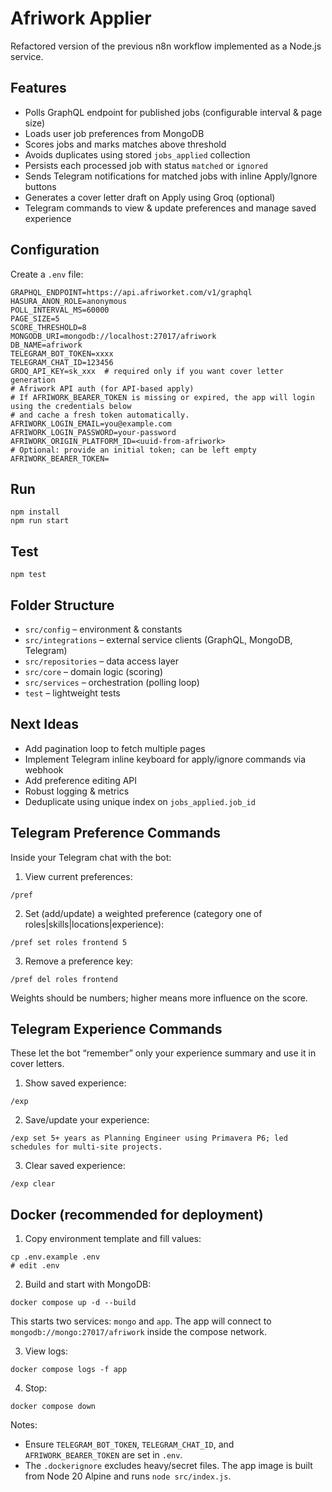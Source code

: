# Afriwork Applier

Refactored version of the previous n8n workflow implemented as a Node.js service.

## Features
- Polls GraphQL endpoint for published jobs (configurable interval & page size)
- Loads user job preferences from MongoDB
- Scores jobs and marks matches above threshold
- Avoids duplicates using stored `jobs_applied` collection
- Persists each processed job with status `matched` or `ignored`
- Sends Telegram notifications for matched jobs with inline Apply/Ignore buttons
- Generates a cover letter draft on Apply using Groq (optional)
- Telegram commands to view & update preferences and manage saved experience

## Configuration
Create a `.env` file:
```
GRAPHQL_ENDPOINT=https://api.afriworket.com/v1/graphql
HASURA_ANON_ROLE=anonymous
POLL_INTERVAL_MS=60000
PAGE_SIZE=5
SCORE_THRESHOLD=8
MONGODB_URI=mongodb://localhost:27017/afriwork
DB_NAME=afriwork
TELEGRAM_BOT_TOKEN=xxxx
TELEGRAM_CHAT_ID=123456
GROQ_API_KEY=sk_xxx  # required only if you want cover letter generation
# Afriwork API auth (for API-based apply)
# If AFRIWORK_BEARER_TOKEN is missing or expired, the app will login using the credentials below
# and cache a fresh token automatically.
AFRIWORK_LOGIN_EMAIL=you@example.com
AFRIWORK_LOGIN_PASSWORD=your-password
AFRIWORK_ORIGIN_PLATFORM_ID=<uuid-from-afriwork>
# Optional: provide an initial token; can be left empty
AFRIWORK_BEARER_TOKEN=
```

## Run
```
npm install
npm run start
```

## Test
```
npm test
```

## Folder Structure
- `src/config` – environment & constants
- `src/integrations` – external service clients (GraphQL, MongoDB, Telegram)
- `src/repositories` – data access layer
- `src/core` – domain logic (scoring)
- `src/services` – orchestration (polling loop)
- `test` – lightweight tests

## Next Ideas
- Add pagination loop to fetch multiple pages
- Implement Telegram inline keyboard for apply/ignore commands via webhook
- Add preference editing API
- Robust logging & metrics
- Deduplicate using unique index on `jobs_applied.job_id`

## Telegram Preference Commands

Inside your Telegram chat with the bot:

1. View current preferences:
```
/pref
```
2. Set (add/update) a weighted preference (category one of roles|skills|locations|experience):
```
/pref set roles frontend 5
```
3. Remove a preference key:
```
/pref del roles frontend
```
Weights should be numbers; higher means more influence on the score.

## Telegram Experience Commands

These let the bot “remember” only your experience summary and use it in cover letters.

1. Show saved experience:
```
/exp
```
2. Save/update your experience:
```
/exp set 5+ years as Planning Engineer using Primavera P6; led schedules for multi-site projects.
```
3. Clear saved experience:
```
/exp clear
```

## Docker (recommended for deployment)

1. Copy environment template and fill values:
```
cp .env.example .env
# edit .env
```

2. Build and start with MongoDB:
```
docker compose up -d --build
```
This starts two services: `mongo` and `app`. The app will connect to `mongodb://mongo:27017/afriwork` inside the compose network.

3. View logs:
```
docker compose logs -f app
```

4. Stop:
```
docker compose down
```

Notes:
- Ensure `TELEGRAM_BOT_TOKEN`, `TELEGRAM_CHAT_ID`, and `AFRIWORK_BEARER_TOKEN` are set in `.env`.
- The `.dockerignore` excludes heavy/secret files. The app image is built from Node 20 Alpine and runs `node src/index.js`.
